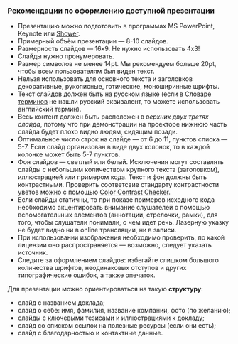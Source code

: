 ### Рекомендации по оформлению доступной презентации

* Презентацию можно подготовить в программах MS PowerPoint, Keynote или [Shower](https://github.com/shower/shower).
* Примерный объём презентации — 8-10 слайдов.
* Размерность слайдов — 16х9. Не нужно использовать 4х3!
* Слайды нужно пронумеровать.
* Размер символов не менее 14pt. Мы рекомендуем больше 20pt, чтобы всем пользователям был виден текст.
* Нельзя использовать для основного текста и заголовков декоративные, рукописные, готические, моноширинные шрифты.
* Текст слайдов должен быть на русском языке (если в [Cловаре терминов](https://github.com/web-standards-ru/dictionary) не нашли русский эквивалент, то можете использовать английский термин).
* Весь контент должен быть расположен в *верхних двух третях слайда*, потому что при демонстрации на проекторе нижнюю часть слайда будет плохо видно людям, сидящим позади.
* Оптимальное число строк на слайде — от 6 до 11, пунктов списка — 5-7. Если слайд организован в виде двух колонок, то в каждой колонке может быть 5-7 пунктов.
* Фон слайдов — светлый или белый. Исключения могут составлять слайды с небольшим количеством крупного текста (заголовком), иллюстрацией или примером кода. Текст и фон должны быть контрастными. Проверить соответсвие стандарту контрастности уветов можно с помощью [Color Contrast Checker](https://webaim.org/resources/contrastchecker/).
* Если слайды статичны, то при показе примеров исходного кода необходимо акцентировать внимание слушателей с помощью вспомогательных элементов (аннотации, стрелочки, рамки), для того, чтобы слушатели понимали, о чем идет речь. Лазерную указку не будет видно ни в online трансляции, ни в записи.
* При использовании изображения необходимо проверить, по какой лицензии оно распространяется — возможно, следует указать источник.
* Следите за оформлением слайдов: избегайте слишком большого количества шрифтов, неодинаковых отступов и других типографические ошибок, а также опечаток.

Для презентации можно ориентироваться на такую **структуру**:
* слайд с названием доклада;
* слайд о себе: имя, фамилия, название компании, фото (по желанию);
* слайды с ключевыми тезисами и иллюстрациями к докладу;
* слайд со списком ссылок на полезные ресурсы (если они есть);
* слайд с благодарностью и контактные данные.
